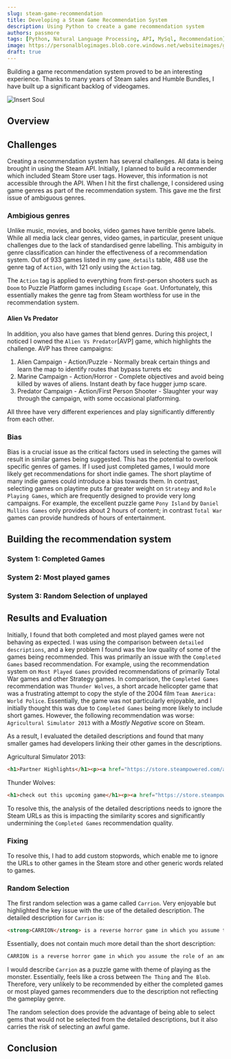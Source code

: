 ```yaml
---
slug: steam-game-recommendation
title: Developing a Steam Game Recommendation System
description: Using Python to create a game recommendation system
authors: passmore
tags: [Python, Natural Language Processing, API, MySql, Recommendation]
image: https://personalblogimages.blob.core.windows.net/websiteimages/game-recommender.webp
draft: true
---
```


Building a game recommendation system proved to be an interesting experience. Thanks to many years of Steam sales and Humble Bundles, I have built up a significant backlog of videogames.

![Insert Soul](https://personalblogimages.blob.core.windows.net/websiteimages/game-recommender.webp)

<!--truncate-->

## Overview


## Challenges

Creating a recommendation system has several challenges. All data is being brought in using the Steam API. Initially, I planned to build a recommender which included Steam Store user tags. However, this information is not accessible through the API. When I hit the first challenge, I considered using game genres as part of the recommendation system. This gave me the first issue of ambiguous genres.

### Ambigious genres

Unlike music, movies, and books, video games have terrible genre labels. While all media lack clear genres, video games, in particular, present unique challenges due to the lack of standardised genre labelling. This ambiguity in genre classification can hinder the effectiveness of a recommendation system. Out of 933 games listed in my `game_details` table, 488 use the genre tag of `Action`, with 121 only using the `Action` tag.

The `Action` tag is applied to everything from first-person shooters such as `Doom` to Puzzle Platform games including `Escape Goat`. Unfortunately, this essentially makes the genre tag from Steam worthless for use in the recommendation system.

#### Alien Vs Predator

In addition, you also have games that blend genres. During this project, I noticed I owned the `Alien Vs Predator`[AVP] game, which highlights the challenge. AVP has three campaigns:

1. Alien Campaign - Action/Puzzle - Normally break certain things and learn the map to identify routes that bypass turrets etc
2. Marine Campaign - Action/Horror - Complete objectives and avoid being killed by waves of aliens. Instant death by face hugger jump scare.
3. Predator Campaign - Action/First Person Shooter - Slaughter your way through the campaign, with some occasional platforming.

All three have very different experiences and play significantly differently from each other.

### Bias

Bias is a crucial issue as the critical factors used in selecting the games will result in similar games being suggested. This has the potential to overlook specific genres of games. If I used just completed games, I would more likely get recommendations for short indie games. The short playtime of many indie games could introduce a bias towards them. In contrast, selecting games on playtime puts far greater weight on `Strategy` and `Role Playing Games`, which are frequently designed to provide very long campaigns. For example, the excellent puzzle game `Pony Island` by `Daniel Mullins Games` only provides about 2 hours of content; in contrast `Total War` games can provide hundreds of hours of entertainment.

## Building the recommendation system

### System 1: Completed Games

### System 2: Most played games

### System 3: Random Selection of unplayed

## Results and Evaluation

Initially, I found that both completed and most played games were not behaving as expected. I was using the comparison between `detailed descriptions`, and a key problem I found was the low quality of some of the games being recommended. This was primarily an issue with the `Completed Games` based recommendation. For example, using the recommendation system on `Most Played Games` provided recommendations of primarily Total War games and other Strategy games. In comparison, the `Completed Games` recommendation was `Thunder Wolves`, a short arcade helicopter game that was a frustrating attempt to copy the style of the 2004 film `Team America: World Police`. Essentially, the game was not particularly enjoyable, and I initially thought this was due to `Completed Games` being more likely to include short games. However, the following recommendation was worse: `Agricultural Simulator 2013` with a *Mostly Negative* score on Steam.

As a result, I evaluated the detailed descriptions and found that many smaller games had developers linking their other games in the descriptions.

Agricultural Simulator 2013:

```html
<h1>Partner Highlights</h1><p><a href="https://store.steampowered.com/app/1515320/Harvest_Days/" target="_blank" rel=""  id="dynamiclink_0" >https://store.steampowered.com/app/1515320/Harvest_Days/</a><br><br><a href="https://store.steampowered.com/app/1380220/Starsand/" target="_blank" rel=""  id="dynamiclink_1" >https://store.steampowered.com/app/1380220/Starsand/</a><br><br><a href="https://store.steampowered.com/app/1129580/Medieval_Dynasty/" target="_blank" rel=""  id="dynamiclink_2" >https://store.steampowered.com/app/1129580/Medieval_Dynasty/</a><br><br><a href="https://store.steampowered.com/app/1329880/Wild_West_Dynasty/" target="_blank" rel=""  >https://store.steampowered.com/app/1329880/Wild_West_Dynasty/</a><br><br><a href="https://store.steampowered.com/app/968970/Lumberjacks_Dynasty/" target="_blank" rel=""  >https://store.steampowered.com/app/968970/Lumberjacks_Dynasty/</a></p><br><h1>About the Game</h1>Best In Farming!<br><br>An idyllic farming environment surrounded by inviting &amp; untilled mountain panoramas set in the beautiful landscapes of Tuscany, The Alps and USA await all fans of the Agricultural Simulator series.<br><br>At their own farm hobby-farmers undertake the daily tasks and challenges of a professional: The production of food, sustainable resources and delivery of eco products all have to be managed.<br><br>Fields have to be worked and farm animals cared for. The dynamic ground makes the whole game more realistic! Future farmers have to invest tactically and with foresight – the rapid spend of budgets by running costs and seed bills must not be underestimated. To realize a profit takes financial and tactical skill.<h2 class="bb_tag">Key Features</h2><br><ul class="bb_ul"><li>Including  Interactive Tutorial<br></li><li>Includes 4 Maps<br></li><li>Includes more than 100 machines<br></li><li>Free placeable building including:<br><ul class="bb_ul"><li>Solar Energy Plant<br></li><li>Greenhouse<br></li><li>Windmills<br></li><li>Dung Tank </li></ul></li><li> Extensive Help System, including Transport tasks<br></li><li>   6 different animal species</li></ul>
```

Thunder Wolves:

```html
<h1>check out this upcoming game</h1><p><a href="https://store.steampowered.com/app/1266060/Lethal_Honor__Order_of_the_Apocalypse/" target="_blank" rel=""  id="dynamiclink_0" >https://store.steampowered.com/app/1266060/Lethal_Honor__Order_of_the_Apocalypse/</a></p><br><h1>MORE Shooting Fun</h1><p><table>    <tr>        <th><a href="https://store.steampowered.com/app/241760/Kill_to_Collect/" target="_blank" rel=""  id="dynamiclink_1" >https://store.steampowered.com/app/241760/Kill_to_Collect/</a></th>        <th><a href="https://store.steampowered.com/app/299480/Rogue_Stormers/" target="_blank" rel=""  id="dynamiclink_2" >https://store.steampowered.com/app/299480/Rogue_Stormers/</a></th>    </tr></table><a href="https://store.steampowered.com/app/606730/Sine_Mora_EX/" target="_blank" rel=""  >https://store.steampowered.com/app/606730/Sine_Mora_EX/</a></p><br><h1>About the Game</h1>When this “wolf pack” strikes, you hear the thunder roll. The Thunder Wolves attack from the air. They are mercenaries, and the best helicopter pilots in the world. Every one of them is ready for action at all times—and ready to fight evil, wherever it lurks.  <br><br><br>The Thunder Wolves have already made it through countless battles. They are equipped to destroy their enemies—destruction is part of their business. Put yourself in the pilot’s seat of a combat helicopter and become a member of the most experienced and dangerous helicopter team in the world!<br><br><br>Support the Thunder Wolves in their global battle against terrorism. Take part in varied operations and do whatever it takes to thwart the diabolical plans of your enemies! Defeat them once and for all, and save the world!<h2 class="bb_tag">Key Features</h2><ul class="bb_ul"><li> Experience furious helicopter action in this relentless, adrenaline (and lead) pumped arcade shooter! <br></li><li> Make use of 9 different helicopters, as well as a large arsenal of different weapons, and let your appetite for destruction have free reign! <br></li><li> Master 13 action-packed missions in 4 different regions of the world! <br></li><li> Vanquish masses of enemies, fulfill varied mission objectives, and fight your way through to spectacular boss battles! <br></li><li> Fly together with a friend as pilot and gunner in local co-op mode!</li></ul><br><a href="https://store.steampowered.com/app/232970/Thunder_Wolves/" target="_blank" rel=""  >https://store.steampowered.com/app/232970/Thunder_Wolves/</a>
```

To resolve this, the analysis of the detailed descriptions needs to ignore the Steam URLs as this is impacting the similarity scores and significantly undermining the `Completed Games` recommendation quality.

### Fixing

To resolve this, I had to add custom stopwords, which enable me to ignore the URLs to other games in the Steam store and other generic words related to games.

### Random Selection

The first random selection was a game called `Carrion`. Very enjoyable but highlighted the key issue with the use of the detailed description. The detailed description for `Carrion` is:

```html
<strong>CARRION</strong> is a reverse horror game in which you assume the role of an amorphous creature of unknown origin. Stalk and consume those that imprisoned you to spread fear and panic throughout the facility. Grow and evolve as you tear down this prison and acquire more and more devastating abilities on the path to retribution.
```

Essentially, does not contain much more detail than the short description:

```html
CARRION is a reverse horror game in which you assume the role of an amorphous creature of unknown origins, stalking and consuming those that imprisoned you.
```

I would describe `Carrion` as a puzzle game with theme of playing as the monster. Essentially, feels like a cross between `The Thing` and `The Blob`. Therefore, very unlikely to be recommended by either the completed games or most played games recommenders due to the description not reflecting the gameplay genre.

The random selection does provide the advantage of being able to select gems that would not be selected from the detailed descriptions, but it also carries the risk of selecting an awful game.

## Conclusion


